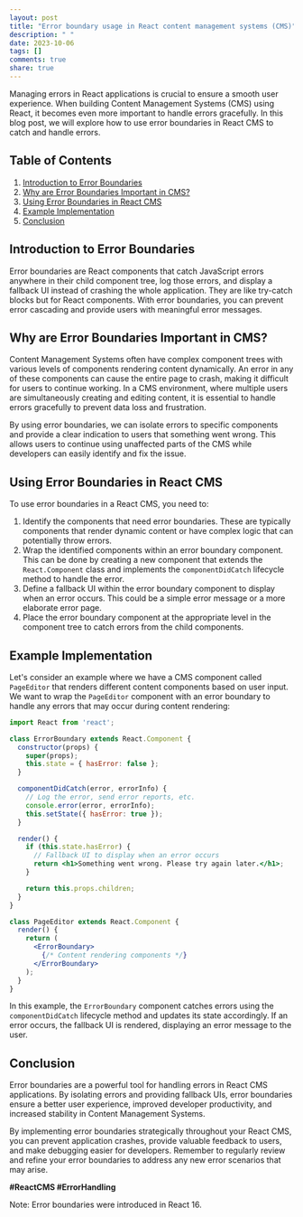 ```yaml
---
layout: post
title: "Error boundary usage in React content management systems (CMS)"
description: " "
date: 2023-10-06
tags: []
comments: true
share: true
---
```


Managing errors in React applications is crucial to ensure a smooth user experience. When building Content Management Systems (CMS) using React, it becomes even more important to handle errors gracefully. In this blog post, we will explore how to use error boundaries in React CMS to catch and handle errors.

## Table of Contents
1. [Introduction to Error Boundaries](#introduction-to-error-boundaries)
2. [Why are Error Boundaries Important in CMS?](#why-are-error-boundaries-important-in-cms)
3. [Using Error Boundaries in React CMS](#using-error-boundaries-in-react-cms)
4. [Example Implementation](#example-implementation)
5. [Conclusion](#conclusion)

## Introduction to Error Boundaries

Error boundaries are React components that catch JavaScript errors anywhere in their child component tree, log those errors, and display a fallback UI instead of crashing the whole application. They are like try-catch blocks but for React components. With error boundaries, you can prevent error cascading and provide users with meaningful error messages.

## Why are Error Boundaries Important in CMS?

Content Management Systems often have complex component trees with various levels of components rendering content dynamically. An error in any of these components can cause the entire page to crash, making it difficult for users to continue working. In a CMS environment, where multiple users are simultaneously creating and editing content, it is essential to handle errors gracefully to prevent data loss and frustration.

By using error boundaries, we can isolate errors to specific components and provide a clear indication to users that something went wrong. This allows users to continue using unaffected parts of the CMS while developers can easily identify and fix the issue.

## Using Error Boundaries in React CMS

To use error boundaries in a React CMS, you need to:

1. Identify the components that need error boundaries. These are typically components that render dynamic content or have complex logic that can potentially throw errors.
2. Wrap the identified components within an error boundary component. This can be done by creating a new component that extends the `React.Component` class and implements the `componentDidCatch` lifecycle method to handle the error.
3. Define a fallback UI within the error boundary component to display when an error occurs. This could be a simple error message or a more elaborate error page.
4. Place the error boundary component at the appropriate level in the component tree to catch errors from the child components.

## Example Implementation

Let's consider an example where we have a CMS component called `PageEditor` that renders different content components based on user input. We want to wrap the `PageEditor` component with an error boundary to handle any errors that may occur during content rendering:

```jsx
import React from 'react';

class ErrorBoundary extends React.Component {
  constructor(props) {
    super(props);
    this.state = { hasError: false };
  }

  componentDidCatch(error, errorInfo) {
    // Log the error, send error reports, etc.
    console.error(error, errorInfo);
    this.setState({ hasError: true });
  }

  render() {
    if (this.state.hasError) {
      // Fallback UI to display when an error occurs
      return <h1>Something went wrong. Please try again later.</h1>;
    }

    return this.props.children;
  }
}

class PageEditor extends React.Component {
  render() {
    return (
      <ErrorBoundary>
        {/* Content rendering components */}
      </ErrorBoundary>
    );
  }
}
```

In this example, the `ErrorBoundary` component catches errors using the `componentDidCatch` lifecycle method and updates its state accordingly. If an error occurs, the fallback UI is rendered, displaying an error message to the user.

## Conclusion

Error boundaries are a powerful tool for handling errors in React CMS applications. By isolating errors and providing fallback UIs, error boundaries ensure a better user experience, improved developer productivity, and increased stability in Content Management Systems.

By implementing error boundaries strategically throughout your React CMS, you can prevent application crashes, provide valuable feedback to users, and make debugging easier for developers. Remember to regularly review and refine your error boundaries to address any new error scenarios that may arise.

**#ReactCMS #ErrorHandling**

Note: Error boundaries were introduced in React 16.